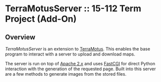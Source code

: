 # TerraMotusServer :: 15-112 Term Project (Add-On)

## Overview
_TerraMotusServer_ is an extension to
[TerraMotus](https://github.com/Alex4913/TerraMotus). This enables the base
program to interact with a server to upload and download maps. 

The server is run on top of [Apache 2.x](http://httpd.apache.org/) and uses
[FastCGI](http://www.fastcgi.com/) for direct Python interaction with the
generation of the requested page. Built into this server are a few methods
to generate images from the stored files.
